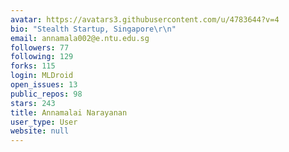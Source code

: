 ```yaml
---
avatar: https://avatars3.githubusercontent.com/u/4783644?v=4
bio: "Stealth Startup, Singapore\r\n"
email: annamala002@e.ntu.edu.sg
followers: 77
following: 129
forks: 115
login: MLDroid
open_issues: 13
public_repos: 98
stars: 243
title: Annamalai Narayanan
user_type: User
website: null
---
```

